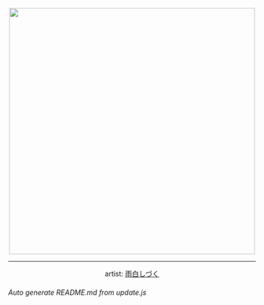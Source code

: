 
<p align="center">
  <img width="500" src="https://nekos.best/api/v2/neko/0418.png">
  <hr/>
  <center>
    artist: <a href="https://www.pixiv.net/en/artworks/88516004">雨白しづく</a>
  </center>
</p>


###### Auto generate README.md from update.js

